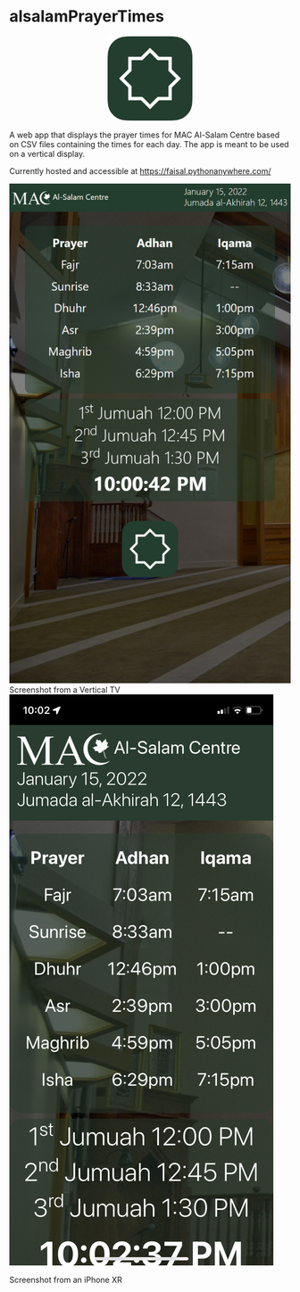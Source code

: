 # alsalamPrayerTimes
<p align="center">
 <img src="logo.png" width="30%" height="30%">
</p>


A web app that displays the prayer times for MAC Al-Salam Centre based on CSV files containing the times for each day. The app is meant to be used on a vertical display.

Currently hosted and accessible at https://faisal.pythonanywhere.com/

![Screenshot 1](/screenshots/1.png?raw=true "Screenshot on January 15, 2021")
Screenshot from a Vertical TV
![Screenshot 2](/screenshots/2.png?raw=true "Screenshot on December 15, 2021")

Screenshot from an iPhone XR
